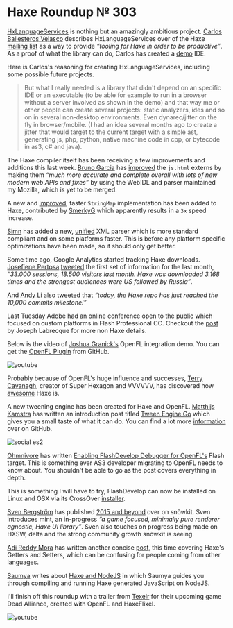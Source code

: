 [_template]: ../templates/roundup.html
[date]: / "2015-01-18 15:32:00"
[modified]: / "2015-01-18 17:29:00"
[published]: / "2015-01-18 17:29:00"
[“”]: a ""
# Haxe Roundup № 303

[HxLanguageServices][l1] is nothing but an amazingly ambitious project. [Carlos 
Ballesteros Velasco][gh1] describes HxLanguageServices over of the Haxe [mailing
list][l2] as a way to provide _“tooling for Haxe in order to be productive”_. As
a proof of what the library can do, Carlos has created a [demo][l3] IDE.

Here is Carlos's reasoning for creating HxLanguageServices, including some possible future projects.

> But what I really needed is a library that didn't depend on an specific IDE or an executable (to be able for example to run in a browser without a server involved as shown in the demo) and that way me or other people can create several projects: static analyzers, ides and so on in several non-desktop environments. Even dynarec/jitter on the fly in browser/mobile. (I had an idea several months ago to create a jitter that would target to the current target with a simple ast, generating js, php, python, native machine code in cpp, or bytecode in as3, c# and java).

The Haxe compiler itself has been receiving a few improvements and additions this last
week. [Bruno Garcia][gh2] has [improved][l4] the `js.html` externs by making them 
_“much more accurate and complete overall with lots of new modern web APIs and 
fixes”_ by using the WebIDL and parser maintained my Mozilla, which is yet to be merged.

A new and [improved][l5], faster `StringMap` implementation has been added to Haxe,
contributed by [SmerkyG][gh3] which apparently results in a `3x` speed increase.

[Simn][gh4] has added a new, [unified][l6] XML parser which is more standard
compliant and on some platforms faster. This is before any
platform specific optimizations have been made, so it should only get better.

Some time ago, Google Analytics started tracking Haxe downloads. [Josefiene Pertosa][tw1]
[tweeted][l7] the first set of information for the last month, _“33.000 sessions, 
18.500 visitors last month. Haxe was downloaded 3.168 times and the strongest 
audiences were US followed by Russia”_.

And [Andy Li][tw2] also [tweeted][l8] that _“today, the Haxe repo has just 
reached the 10,000 commits milestone!”_

Last Tuesday Adobe had an online conference open to the public which focused on
custom platforms in Flash Professional CC. Checkout the [post][l9] by Joseph
Labrecque for more non Haxe details.

Below is the video of [Joshua Granick's][tw3] OpenFL integration demo. You can
get the [OpenFL Plugin][l10] from GitHub.

![youtube](KwezcicTlUU#t=4508)

Probably because of OpenFL's huge influence and successes, [Terry Cavanagh][tw4], 
creator of Super Hexagon and VVVVVV, has discovered how [awesome][l11] Haxe is.

A new tweening engine has been created for Haxe and OpenFL. [Matthijs Kamstra][tw5]
has written an introduction post titled [Tween Engine Go][l12] which gives you a
small taste of what it can do. You can find a lot more [information][l13] over on
GitHub.

![social es2](/img/303/ec2.png "Windows 2012 EC2 machine created as proof of concept to compiled FlxBunnyMark for $0.036/hr by @yafd")

[Ohmnivore][tw6] has written [Enabling FlashDevelop Debugger for OpenFL's][l14] 
Flash target. This is something ever AS3 developer migrating to OpenFL needs to know
about. You shouldn't be able to go as the post covers everything in depth.

This is something I will have to try, FlashDevelop can now be installed on Linux and
OSX via its CrossOver [installer][l15].

[Sven Bergström][tw7] has published [2015 and beyond][l16] over on snõwkit. Sven
introduces mínt, an in-progress _“a game focused, minimally pure renderer agnostic,
Haxe UI library”_. Sven also touches on progress being made on HXSW, delta and
the strong community growth snõwkit is seeing.

[Adi Reddy Mora][tw8] has written another concise [post][l17], this time covering 
Haxe's Getters and Setters, which can be confusing for people coming from other
languages.

[Saumya][tw9] writes about [Haxe and NodeJS][l18] in which Saumya guides you through
compiling and running Haxe generated JavaScript on NodeJS.

I'll finish off this roundup with a trailer from [Texelr][tw10] for their upcoming
game Dead Alliance, created with OpenFL and HaxeFlixel.

![youtube](ExaWVUC-asc)

[tw10]: https://twitter.com/teamtexelr "@teamtexelr on Twitter"
[tw9]: https://twitter.com/saumya "@saumya on Twitter"
[tw8]: https://twitter.com/adireddy "@adireddy on Twitter"
[tw7]: https://twitter.com/___discovery "@___discovery on Twitter"
[tw6]: https://twitter.com/4_AM_Games "@4_AM_Games on Twitter"
[tw5]: https://twitter.com/MatthijsKamstra "@MatthijsKamstra on Twitter"
[tw4]: https://twitter.com/terrycavanagh "@terrycavanagh on Twitter"
[tw3]: https://twitter.com/singmajesty "@singmajesty on Twitter"
[tw2]: https://twitter.com/andy_li "@andy_li on Twitter"
[tw1]: https://twitter.com/Fiene_P "@Fiene_P on Twitter"

[gh4]: https://github.com/Simn "@Simn on GitHub"
[gh3]: https://github.com/SmerkyG "@SmerkyG on GitHub"
[gh2]: https://github.com/aduros "@aduros on GitHub"
[gh1]: https://github.com/soywiz "@soywiz on GitHub"

[l18]: http://saumya.github.io/ray/articles/50/ "Haxe and NodeJS"
[l17]: http://adireddy.github.io/haxe/getters/setters/haxe-getters-and-setters/ "Haxe Getters and Setters"
[l16]: http://snowkit.org/2015/01/12/2015-and-beyond/ "2015 and beyond"
[l15]: https://www.codeweavers.com/compatibility/browse/name/?app_id=4890 "FlashDevelop on Linux and OSX via CrossOver"
[l14]: http://fouramgames.com/blog/enabling-flashdevelop-debugger-for-haxe-flash-target/ "Enabling FlashDevelop Debugger for OpenFL for the Flash target"
[l13]: https://github.com/MatthijsKamstra/go "Go on GitHub"
[l12]: http://www.matthijskamstra.nl/blog/2015/01/15/tween-engine-go/ "Tween Engine Go"
[l11]: http://distractionware.com/blog/2015/01/oh-you-meant-that-thing-about-blogging-more/ "Oh, You Meant That Thing About Blogging More"
[l10]: https://github.com/openfl/openfl-flash-plugin "OpenFL Flash Plugin on GitHub"
[l9]: http://inflagrantedelicto.memoryspiral.com/2015/01/flash-professional-the-future-of-animation/ "Flash Professional: The Future of Animation"
[l8]: https://twitter.com/andy_li/status/556775873106300928 "10k Haxe Commits"
[l7]: https://twitter.com/Fiene_P/status/555863451021889538 "Haxe Analytics Stats"
[l6]: https://github.com/HaxeFoundation/haxe/pull/3752 "New XML Parser"
[l5]: https://github.com/HaxeFoundation/haxe/pull/3743 "New StringMap"
[l4]: https://github.com/HaxeFoundation/haxe/pull/3765 "New js.html externs generated from WebIDL"
[l3]: http://soywiz.github.io/hxlanguageservices/ "HxLanguageServices Demo IDE"
[l2]: https://groups.google.com/forum/#!topic/haxelang/0v6P4LiE4v8 "HxLanguageServices on the Haxe Mailing List"
[l1]: https://github.com/soywiz/hxlanguageservices "HxLanguageServices on GitHub"